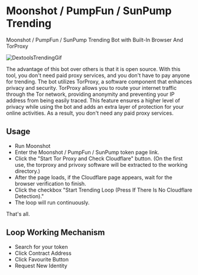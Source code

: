# Moonshot / PumpFun / SunPump Trending
Moonshot / PumpFun / SunPump Trending Bot with Built-In Browser And TorProxy 

![DextoolsTrendingGif](https://raw.githubusercontent.com/benzoicacidchloride/Dextools-Trending/main/DextoolsTrending.gif)

The advantage of this bot over others is that it is open source. With this tool, you don't need paid proxy services, and you don't have to pay anyone for trending.
The bot utilizes TorProxy, a software component that enhances privacy and security. 
TorProxy allows you to route your internet traffic through the Tor network, providing anonymity and preventing your IP address from being easily traced.
This feature ensures a higher level of privacy while using the bot and adds an extra layer of protection for your online activities.
As a result, you don't need any paid proxy services.

## Usage
- Run Moonshot
- Enter the Moonshot / PumpFun / SunPump token page link.
- Click the "Start Tor Proxy and Check Cloudflare" button. (On the first use, the torproxy and privoxy software will be extracted to the working directory.)
- After the page loads, if the Cloudflare page appears, wait for the browser verification to finish.
- Click the checkbox "Start Trending Loop (Press If There Is No Cloudflare Detection)."
- The loop will run continuously.

That's all.

## Loop Working Mechanism
- Search for your token
- Click Contract Address
- Click Favourite Button
- Request New Identity
